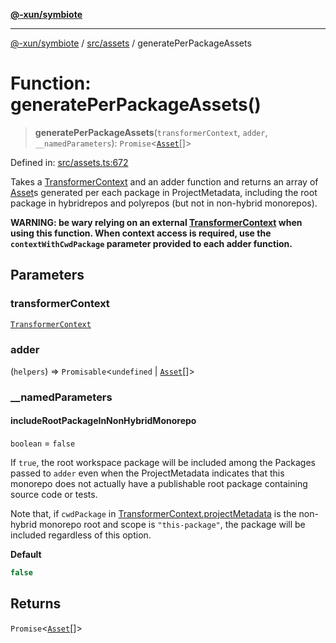 [**@-xun/symbiote**](../../../README.md)

***

[@-xun/symbiote](../../../README.md) / [src/assets](../README.md) / generatePerPackageAssets

# Function: generatePerPackageAssets()

> **generatePerPackageAssets**(`transformerContext`, `adder`, `__namedParameters`): `Promise`\<[`Asset`](../type-aliases/Asset.md)[]\>

Defined in: [src/assets.ts:672](https://github.com/Xunnamius/symbiote/blob/5ae97ccbe27456f6fdcc9cdb8c1bf89ff370984a/src/assets.ts#L672)

Takes a [TransformerContext](../type-aliases/TransformerContext.md) and an adder function and returns an array
of [Asset](../type-aliases/Asset.md)s generated per each package in ProjectMetadata,
including the root package in hybridrepos and polyrepos (but not in
non-hybrid monorepos).

**WARNING: be wary relying on an external [TransformerContext](../type-aliases/TransformerContext.md) when
using this function. When context access is required, use the
`contextWithCwdPackage` parameter provided to each adder function.**

## Parameters

### transformerContext

[`TransformerContext`](../type-aliases/TransformerContext.md)

### adder

(`helpers`) => `Promisable`\<`undefined` \| [`Asset`](../type-aliases/Asset.md)[]\>

### \_\_namedParameters

#### includeRootPackageInNonHybridMonorepo

`boolean` = `false`

If `true`, the root workspace package will be included among the
Packages passed to `adder` even when the ProjectMetadata
indicates that this monorepo does not actually have a publishable root
package containing source code or tests.

Note that, if `cwdPackage` in [TransformerContext.projectMetadata](../type-aliases/TransformerContext.md#projectmetadata)
is the non-hybrid monorepo root and scope is `"this-package"`, the
package will be included regardless of this option.

**Default**

```ts
false
```

## Returns

`Promise`\<[`Asset`](../type-aliases/Asset.md)[]\>
